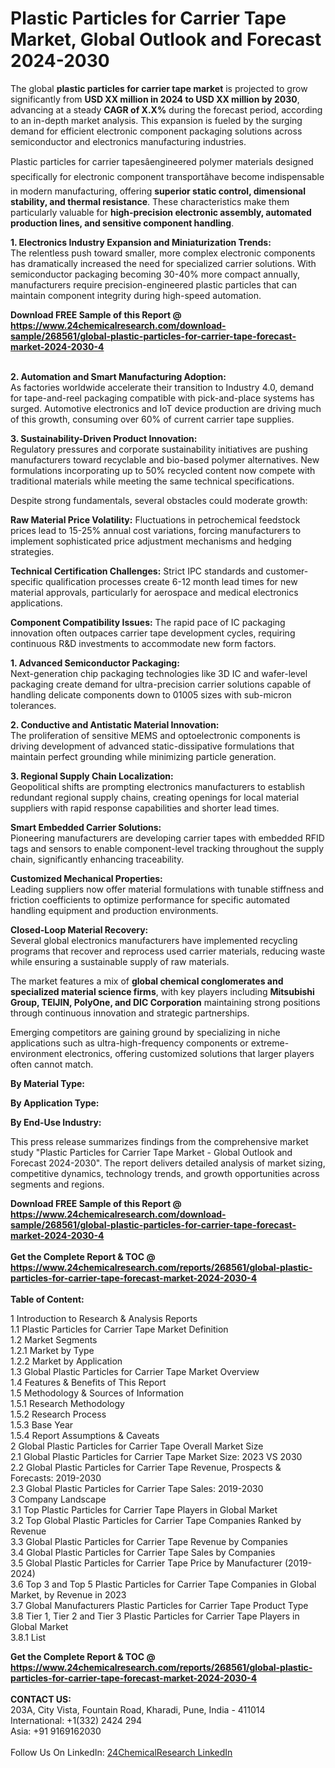 <h1>Plastic Particles for Carrier Tape Market, Global Outlook and Forecast 2024-2030</h1><p>The global <strong>plastic particles for carrier tape market</strong> is projected to grow significantly from <strong>USD XX million in 2024 to USD XX million by 2030</strong>, advancing at a steady <strong>CAGR of X.X%</strong> during the forecast period, according to an in-depth market analysis. This expansion is fueled by the surging demand for efficient electronic component packaging solutions across semiconductor and electronics manufacturing industries.</p><p>Plastic particles for carrier tapesâengineered polymer materials designed specifically for electronic component transportâhave become indispensable in modern manufacturing, offering <strong>superior static control, dimensional stability, and thermal resistance</strong>. These characteristics make them particularly valuable for <strong>high-precision electronic assembly, automated production lines, and sensitive component handling</strong>.</p><p><strong>1. Electronics Industry Expansion and Miniaturization Trends:</strong><br>
The relentless push toward smaller, more complex electronic components has dramatically increased the need for specialized carrier solutions. With semiconductor packaging becoming 30-40% more compact annually, manufacturers require precision-engineered plastic particles that can maintain component integrity during high-speed automation.</p><div><b>Download FREE Sample of this Report @ 
            <a href="https://www.24chemicalresearch.com/download-sample/268561/global-plastic-particles-for-carrier-tape-forecast-market-2024-2030-4">
            https://www.24chemicalresearch.com/download-sample/268561/global-plastic-particles-for-carrier-tape-forecast-market-2024-2030-4</a></b></div><br><p><strong>2. Automation and Smart Manufacturing Adoption:</strong><br>
As factories worldwide accelerate their transition to Industry 4.0, demand for tape-and-reel packaging compatible with pick-and-place systems has surged. Automotive electronics and IoT device production are driving much of this growth, consuming over 60% of current carrier tape supplies.</p><p><strong>3. Sustainability-Driven Product Innovation:</strong><br>
Regulatory pressures and corporate sustainability initiatives are pushing manufacturers toward recyclable and bio-based polymer alternatives. New formulations incorporating up to 50% recycled content now compete with traditional materials while meeting the same technical specifications.</p><p>Despite strong fundamentals, several obstacles could moderate growth:</p><p><strong>Raw Material Price Volatility:</strong> Fluctuations in petrochemical feedstock prices lead to 15-25% annual cost variations, forcing manufacturers to implement sophisticated price adjustment mechanisms and hedging strategies.</p><p><strong>Technical Certification Challenges:</strong> Strict IPC standards and customer-specific qualification processes create 6-12 month lead times for new material approvals, particularly for aerospace and medical electronics applications.</p><p><strong>Component Compatibility Issues:</strong> The rapid pace of IC packaging innovation often outpaces carrier tape development cycles, requiring continuous R&amp;D investments to accommodate new form factors.</p><p><strong>1. Advanced Semiconductor Packaging:</strong><br>
Next-generation chip packaging technologies like 3D IC and wafer-level packaging create demand for ultra-precision carrier solutions capable of handling delicate components down to 01005 sizes with sub-micron tolerances.</p><p><strong>2. Conductive and Antistatic Material Innovation:</strong><br>
The proliferation of sensitive MEMS and optoelectronic components is driving development of advanced static-dissipative formulations that maintain perfect grounding while minimizing particle generation.</p><p><strong>3. Regional Supply Chain Localization:</strong><br>
Geopolitical shifts are prompting electronics manufacturers to establish redundant regional supply chains, creating openings for local material suppliers with rapid response capabilities and shorter lead times.</p><p><strong>Smart Embedded Carrier Solutions:</strong><br>
	Pioneering manufacturers are developing carrier tapes with embedded RFID tags and sensors to enable component-level tracking throughout the supply chain, significantly enhancing traceability.</p><p><strong>Customized Mechanical Properties:</strong><br>
	Leading suppliers now offer material formulations with tunable stiffness and friction coefficients to optimize performance for specific automated handling equipment and production environments.</p><p><strong>Closed-Loop Material Recovery:</strong><br>
	Several global electronics manufacturers have implemented recycling programs that recover and reprocess used carrier materials, reducing waste while ensuring a sustainable supply of raw materials.</p><p>The market features a mix of <strong>global chemical conglomerates and specialized material science firms</strong>, with key players including <strong>Mitsubishi Group, TEIJIN, PolyOne, and DIC Corporation</strong> maintaining strong positions through continuous innovation and strategic partnerships.</p><p>Emerging competitors are gaining ground by specializing in niche applications such as ultra-high-frequency components or extreme-environment electronics, offering customized solutions that larger players often cannot match.</p><p><strong>By Material Type:</strong></p><p><strong>By Application Type:</strong></p><p><strong>By End-Use Industry:</strong></p><p>This press release summarizes findings from the comprehensive market study "Plastic Particles for Carrier Tape Market - Global Outlook and Forecast 2024-2030". The report delivers detailed analysis of market sizing, competitive dynamics, technology trends, and growth opportunities across segments and regions.</p><div><b>Download FREE Sample of this Report @ 
            <a href="https://www.24chemicalresearch.com/download-sample/268561/global-plastic-particles-for-carrier-tape-forecast-market-2024-2030-4">
            https://www.24chemicalresearch.com/download-sample/268561/global-plastic-particles-for-carrier-tape-forecast-market-2024-2030-4</a></b></div><br><div><b>Get the Complete Report & TOC @ 
            <a href="https://www.24chemicalresearch.com/reports/268561/global-plastic-particles-for-carrier-tape-forecast-market-2024-2030-4">
            https://www.24chemicalresearch.com/reports/268561/global-plastic-particles-for-carrier-tape-forecast-market-2024-2030-4</a></b></div><br>
            <b>Table of Content:</b><p>1 Introduction to Research & Analysis Reports<br />
    1.1 Plastic Particles for Carrier Tape Market Definition<br />
    1.2 Market Segments<br />
        1.2.1 Market by Type<br />
        1.2.2 Market by Application<br />
    1.3 Global Plastic Particles for Carrier Tape Market Overview<br />
    1.4 Features & Benefits of This Report<br />
    1.5 Methodology & Sources of Information<br />
        1.5.1 Research Methodology<br />
        1.5.2 Research Process<br />
        1.5.3 Base Year<br />
        1.5.4 Report Assumptions & Caveats<br />
2 Global Plastic Particles for Carrier Tape Overall Market Size<br />
    2.1 Global Plastic Particles for Carrier Tape Market Size: 2023 VS 2030<br />
    2.2 Global Plastic Particles for Carrier Tape Revenue, Prospects & Forecasts: 2019-2030<br />
    2.3 Global Plastic Particles for Carrier Tape Sales: 2019-2030<br />
3 Company Landscape<br />
    3.1 Top Plastic Particles for Carrier Tape Players in Global Market<br />
    3.2 Top Global Plastic Particles for Carrier Tape Companies Ranked by Revenue<br />
    3.3 Global Plastic Particles for Carrier Tape Revenue by Companies<br />
    3.4 Global Plastic Particles for Carrier Tape Sales by Companies<br />
    3.5 Global Plastic Particles for Carrier Tape Price by Manufacturer (2019-2024)<br />
    3.6 Top 3 and Top 5 Plastic Particles for Carrier Tape Companies in Global Market, by Revenue in 2023<br />
    3.7 Global Manufacturers Plastic Particles for Carrier Tape Product Type<br />
    3.8 Tier 1, Tier 2 and Tier 3 Plastic Particles for Carrier Tape Players in Global Market<br />
        3.8.1 List</p><div><b>Get the Complete Report & TOC @ 
            <a href="https://www.24chemicalresearch.com/reports/268561/global-plastic-particles-for-carrier-tape-forecast-market-2024-2030-4">
            https://www.24chemicalresearch.com/reports/268561/global-plastic-particles-for-carrier-tape-forecast-market-2024-2030-4</a></b></div><br><b>CONTACT US:</b><br>
            203A, City Vista, Fountain Road, Kharadi, Pune, India - 411014<br>
            International: +1(332) 2424 294<br>
            Asia: +91 9169162030 <br><br>
            Follow Us On LinkedIn: <a href="https://www.linkedin.com/company/24chemicalresearch/">24ChemicalResearch LinkedIn</a>